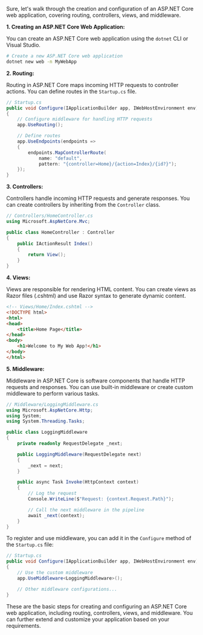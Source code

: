 Sure, let's walk through the creation and configuration of an ASP.NET Core web application, covering routing, controllers, views, and middleware.

**1. Creating an ASP.NET Core Web Application:**

You can create an ASP.NET Core web application using the `dotnet` CLI or Visual Studio.

```bash
# Create a new ASP.NET Core web application
dotnet new web -n MyWebApp
```

**2. Routing:**

Routing in ASP.NET Core maps incoming HTTP requests to controller actions. You can define routes in the `Startup.cs` file.

```csharp
// Startup.cs
public void Configure(IApplicationBuilder app, IWebHostEnvironment env)
{
    // Configure middleware for handling HTTP requests
    app.UseRouting();

    // Define routes
    app.UseEndpoints(endpoints =>
    {
        endpoints.MapControllerRoute(
            name: "default",
            pattern: "{controller=Home}/{action=Index}/{id?}");
    });
}
```

**3. Controllers:**

Controllers handle incoming HTTP requests and generate responses. You can create controllers by inheriting from the `Controller` class.

```csharp
// Controllers/HomeController.cs
using Microsoft.AspNetCore.Mvc;

public class HomeController : Controller
{
    public IActionResult Index()
    {
        return View();
    }
}
```

**4. Views:**

Views are responsible for rendering HTML content. You can create views as Razor files (.cshtml) and use Razor syntax to generate dynamic content.

```html
<!-- Views/Home/Index.cshtml -->
<!DOCTYPE html>
<html>
<head>
    <title>Home Page</title>
</head>
<body>
    <h1>Welcome to My Web App!</h1>
</body>
</html>
```

**5. Middleware:**

Middleware in ASP.NET Core is software components that handle HTTP requests and responses. You can use built-in middleware or create custom middleware to perform various tasks.

```csharp
// Middleware/LoggingMiddleware.cs
using Microsoft.AspNetCore.Http;
using System;
using System.Threading.Tasks;

public class LoggingMiddleware
{
    private readonly RequestDelegate _next;

    public LoggingMiddleware(RequestDelegate next)
    {
        _next = next;
    }

    public async Task Invoke(HttpContext context)
    {
        // Log the request
        Console.WriteLine($"Request: {context.Request.Path}");

        // Call the next middleware in the pipeline
        await _next(context);
    }
}
```

To register and use middleware, you can add it in the `Configure` method of the `Startup.cs` file:

```csharp
// Startup.cs
public void Configure(IApplicationBuilder app, IWebHostEnvironment env)
{
    // Use the custom middleware
    app.UseMiddleware<LoggingMiddleware>();

    // Other middleware configurations...
}
```

These are the basic steps for creating and configuring an ASP.NET Core web application, including routing, controllers, views, and middleware. You can further extend and customize your application based on your requirements.